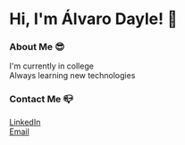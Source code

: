 # Hi, I'm Álvaro Dayle! 👋
### About Me 😎

I'm currently in college <br/>
Always learning new technologies <br/>



### Contact Me 📪

[LinkedIn](https://www.linkedin.com/in/alvarodayle/) <br/>
[Email](alvarodayle@gmail.com)
